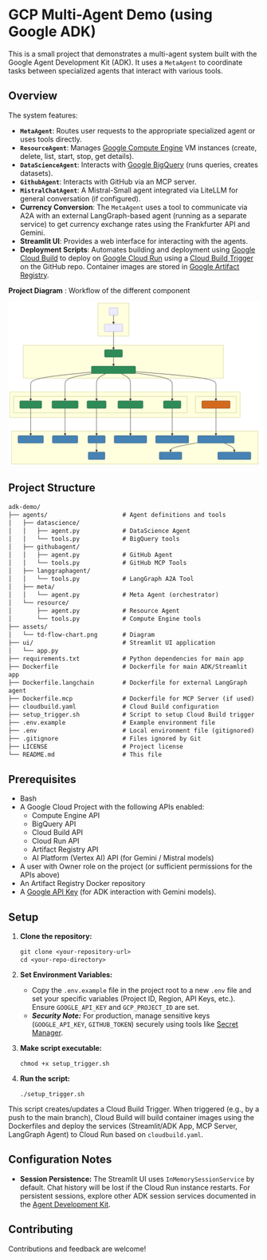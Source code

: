 # GCP Multi-Agent Demo (using Google ADK)

This is a small project that demonstrates a multi-agent system built with the Google Agent Development Kit (ADK). It uses a `MetaAgent` to coordinate tasks between specialized agents that interact with various tools.

## Overview

The system features:

* **`MetaAgent`**: Routes user requests to the appropriate specialized agent or uses tools directly.
* **`ResourceAgent`**: Manages [Google Compute Engine](https://cloud.google.com/compute/docs) VM instances (create, delete, list, start, stop, get details).
* **`DataScienceAgent`**: Interacts with [Google BigQuery](https://cloud.google.com/bigquery/docs) (runs queries, creates datasets).
* **`GithubAgent`**: Interacts with GitHub via an MCP server.
* **`MistralChatAgent`**: A Mistral-Small agent integrated via LiteLLM for general conversation (if configured).
* **Currency Conversion**: The `MetaAgent` uses a tool to communicate via A2A with an external LangGraph-based agent (running as a separate service) to get currency exchange rates using the Frankfurter API and Gemini.
* **Streamlit UI**: Provides a web interface for interacting with the agents.
* **Deployment Scripts**: Automates building and deployment using [Google Cloud Build](https://cloud.google.com/build/docs) to deploy on [Google Cloud Run](https://cloud.google.com/run/docs) using a [Cloud Build Trigger](https://cloud.google.com/build/docs/triggers) on the GitHub repo. Container images are stored in [Google Artifact Registry](https://cloud.google.com/artifact-registry/docs).

**Project Diagram** : Workflow of the different component

<p align="center">
<img src="./assets/td-flow-chart.svg" alt="Diagram" width="800"/>
</p>

## Project Structure

    adk-demo/
    ├── agents/                     # Agent definitions and tools
    │   ├── datascience/
    │   │   ├── agent.py            # DataScience Agent
    │   │   └── tools.py            # BigQuery tools
    │   ├── githubagent/
    │   │   ├── agent.py            # GitHub Agent
    │   │   └── tools.py            # GitHub MCP Tools
    │   ├── langgraphagent/
    │   │   └── tools.py            # LangGraph A2A Tool
    │   ├── meta/
    │   │   └── agent.py            # Meta Agent (orchestrator)
    │   └── resource/
    │       ├── agent.py            # Resource Agent
    │       └── tools.py            # Compute Engine tools
    ├── assets/
    │   └── td-flow-chart.png       # Diagram
    ├── ui/                         # Streamlit UI application
    │   └── app.py
    ├── requirements.txt            # Python dependencies for main app
    ├── Dockerfile                  # Dockerfile for main ADK/Streamlit app
    ├── Dockerfile.langchain        # Dockerfile for external LangGraph agent
    ├── Dockerfile.mcp              # Dockerfile for MCP Server (if used)
    ├── cloudbuild.yaml             # Cloud Build configuration
    ├── setup_trigger.sh            # Script to setup Cloud Build trigger
    ├── .env.example                # Example environment file
    ├── .env                        # Local environment file (gitignored)
    ├── .gitignore                  # Files ignored by Git
    ├── LICENSE                     # Project license
    └── README.md                   # This file

## Prerequisites

* Bash
* A Google Cloud Project with the following APIs enabled:
    * Compute Engine API
    * BigQuery API
    * Cloud Build API
    * Cloud Run API
    * Artifact Registry API
    * AI Platform (Vertex AI) API (for Gemini / Mistral models)
* A user with Owner role on the project (or sufficient permissions for the APIs above)
* An Artifact Registry Docker repository
* A [Google API Key](https://aistudio.google.com/apikey) (for ADK interaction with Gemini models).

## Setup

1.  **Clone the repository:**

    ```
    git clone <your-repository-url>
    cd <your-repo-directory>
    ```

2.  **Set Environment Variables:**
    * Copy the `.env.example` file in the project root to a new `.env` file and set your specific variables (Project ID, Region, API Keys, etc.). Ensure `GOOGLE_API_KEY` and `GCP_PROJECT_ID` are set.
    * ***Security Note:*** For production, manage sensitive keys (`GOOGLE_API_KEY`, `GITHUB_TOKEN`) securely using tools like [Secret Manager](https://cloud.google.com/secret-manager).

3.  **Make script executable:**

    ```
    chmod +x setup_trigger.sh
    ```

4.  **Run the script:**

    ```
    ./setup_trigger.sh
    ```

This script creates/updates a Cloud Build Trigger. When triggered (e.g., by a push to the main branch), Cloud Build will build container images using the Dockerfiles and deploy the services (Streamlit/ADK App, MCP Server, LangGraph Agent) to Cloud Run based on `cloudbuild.yaml`.

## Configuration Notes

* **Session Persistence:** The Streamlit UI uses `InMemorySessionService` by default. Chat history will be lost if the Cloud Run instance restarts. For persistent sessions, explore other ADK session services documented in the [Agent Development Kit](https://google.github.io/adk-docs/).

## Contributing

Contributions and feedback are welcome!